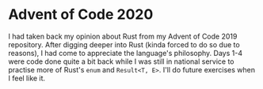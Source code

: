 # Advent of Code 2020

I had taken back my opinion about Rust from my Advent of Code 2019 repository. After digging deeper into Rust (kinda forced to do so due to reasons), I had come to appreciate the language's philosophy. Days 1-4 were code done quite a bit back while I was still in national service to practise more of Rust's `enum` and `Result<T, E>`. I'll do future exercises when I feel like it.
